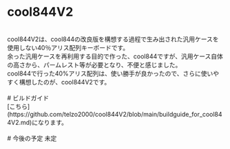 # cool844V2
<br>
cool844V2は、cool844の改良版を構想する過程で生み出された汎用ケースを使用しない40％アリス配列キーボードです。<br>
余った汎用ケースを再利用する目的で作った、cool844ですが、汎用ケース自体の高さから、パームレスト等が必要となり、不便と感じました。<br>
cool844で行った40%アリス配列は、使い勝手が良かったので、さらに使いやすく構想したのが、cool844V2です。<br>
<br>
# ビルドガイド
<br>
[こちら](https://github.com/telzo2000/cool844V2/blob/main/buildguide_for_cool844V2.md)になります。<br>
<br>
# 今後の予定
未定<br>

